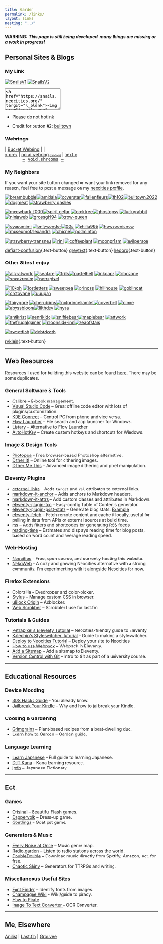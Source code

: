 ```yaml
---
title: Garden
permalink: /links/
layout: links
nesting: "../"
---
```


**WARNING:** **_This page is still being developed, many things are missing or a work in progress!_**

## Personal Sites & Blogs

### My Link

<div class="link-buttons">

[![SnailsV1](/images/buttons/sites/snails.png)](#) [![SnailsV2](/images/buttons/sites/snailsv2.png)](#)

<textarea class="code-textarea" style="height: 70px; width: auto;">&lt;a href="https://snails.neocities.org/" target="\_blank"&gt;&lt;img src="/snails.png" alt="snails"&gt;&lt;/a&gt;</textarea>

- Please do not hotlink

- Credit for button #2: [bulltown](https://bulltown.neocities.org/)

</div>

### Webrings

<nav class="webring">
  <a href="https://webring.bucketfish.me/redirect.html?to=prev&name=snails"><i class="bi bi-arrow-left"></i></a>
  | <a class="bucket" href="https://webring.bucketfish.me"> Bucket Webring</a>
  | <a href="https://webring.bucketfish.me/redirect.html?to=random&name=snails"><i class="bi bi-shuffle"></i></a>
  | <a href="https://webring.bucketfish.me/redirect.html?to=next&name=snails"><i class="bi bi-arrow-right"></i></a>
</nav>

<nav class="webring"> 
<a href="https://baccyflap.com/noai/?prv&s=nal" target="_top">« prev</a> |
<a href="https://baccyflap.com/noai" target="_blank">no ai webring</a>
<a style="font-size:60%" href="https://baccyflap.com/noai/?rnd" target="_top">(random)</a> |
<a href="https://baccyflap.com/noai/?nxt&s=nal" target="_top">next »</a>
</nav>

<nav class="webring" style="background-image: url('https://void.shroom.ink/src/img/background.webp');font-family:monospace;width:250px;text-align:center;">
  <a aria-label="Previous" href="https://void.shroom.ink/snails.town/previous" id="previous" target="_blank" title="previous">←</a>
  <a aria-label="Home" href="https://void.shroom.ink/" id="home" target="_blank" title="home">void.shrooms</a>
  <a aria-label="Next" href="https://void.shroom.ink/snails.town/next" id="next" target="_blank" title="next">→</a>
</nav>


### My Neighbors

If you want your site button changed or want your link removed for any reason, feel free to post a message on my [neocities profile](https://neocities.org/site/snails).

<div class="link-buttons">

[![breambubble](/images/buttons/sites/dreambubble.gif)](https://dreambubble.neocities.org/)[![amidala](/images/buttons/sites/amidala.png)](https://amidala.neocities.org/)[![coverstar](/images/buttons/sites/cloverstar.png)](https://cloverstar.neocities.org/)[![fallenfleurs](/images/buttons/sites/fallenfleurs.png)](https://fallenfleurs.neocities.org/)[![fh102](/images/buttons/sites/sephlow.gif)](https://fh102.neocities.org/)[![bulltown.2022](/images/buttons/sites/b22button.png)](https://bulltown.joejenett.com)[![dogmeat](/images/buttons/sites/doqmeat.png)](https://doqmeat.com/) [![strawberry gashes](https://i.imgur.com/V9sIpx6.gif)](https://strawberry-gashes.neocities.org)

[![meowbark 2000](https://i.imgur.com/0dRy6ek.png)](https://meowbark2000.neocities.org)[![spirit cellar](/images/buttons/sites/spiritcellar.gif)](https://spiritcellar.neocities.org/) [![corktree](/images/buttons/sites/corktree.png)](https://corktree.neocities.org/)[![ghostopsy](/images/buttons/sites/ghostopsy.gif)](https://ghostopsy.neocities.org/) [![luckyrabbit](/images/buttons/sites/luckyrabbit.png)](https://luckyrabbit.neocities.org/) [![ninjaweb](/images/buttons/sites/ninjaweb.gif)](https://ninjaweb.neocities.org/) [![grossgirl94](/images/buttons/sites/grossgirl94.gif)](https://grossgirl94.neocities.org/) [![crow-queen](/images/buttons/sites/crow-queen.gif)](https://crow-queen.com/)

[![oyasumimi](/images/buttons/sites/oyasumimi.gif)](https://oyasumimi.neocities.org/) [![onlywonder](/images/buttons/sites/onlywonder.png)](https://onlywonder.net/)[![00s](/images/buttons/sites/00s.gif)](https://00s.neocities.org/) [![philia995](/images/buttons/sites/philia995.png)](https://philia995.neocities.org/) [![howsoonisnow](/images/buttons/sites/howsoonisnow.gif)](https://howsoonisnow.org/) [![museumofalexandra](/images/buttons/sites/xandra.png)](https://xandra.cc/) [![chione](/images/buttons/sites/chione.png)](https://chione.neocities.org/)[![podminton](/images/buttons/sites/podminton.png)](https://podminton.neocities.org/) 

[![strawberry-transneu](/images/buttons/sites/strawberry-transneu.png)](https://strawberry-transneu.neocities.org/) [![rini](/images/buttons/sites/rini.gif)](https://rini.neocities.org/) [![coffeeplant](/images/buttons/sites/coffeeplant.png)](https://coffeeplant.neocities.org/) [![moonpr1sm](/images/buttons/sites/moonpr1sm.png)](https://moonpr1sm.com/) [![evilperson](/images/buttons/sites/evilbutton.gif)](https://evilperson.neocities.org/)

[defiant-confusion](https://defiant-confusion.com/){.text-button} [greytext](https://greytext.neocities.org/){.text-button} [hedoro](https://hedoro.neocities.org/){.text-button}

</div>

### Other Sites I enjoy

<div class="link-buttons">

[![allyratworld](/images/buttons/sites/allyrat.gif)](https://allyratworld.com/) [![seafare](/images/buttons/sites/seafare.png)](https://seafare.neocities.org/) [![frills](/images/buttons/sites/frills.png)](https://frills.dev/)[![pastelhell](/images/buttons/sites/pastelhell.gif)](https://pastelhello.com) [![inkcaps](/images/buttons/sites/inkcaps.gif)](https://inkcaps.neocities.org/) [![ribozone](/images/buttons/sites/ribozone.gif)](https://ribo.zone/) [![sneekrealm](/images/buttons/sites/sneeksrealm.png)](https://sneekrealm.neocities.org/) [![petrapixel](https://cdn.jsdelivr.net/gh/petracoding/petrapixel.neocities.org@latest/public/assets/img/linkback.gif)](https://petrapixel.neocities.org/)

[![10kph](/images/buttons/sites/10kph.webp)](https://karma.computer/) [![lostletters](/images/buttons/sites/LostLetters.gif)](https://lostletters.neocities.org/graphics/site_buttons/LostLetters88x31.gif) [![sweetpea](/images/buttons/sites/sweetpea.gif)](https://sweet-pea.neocities.org/) [![princss](https://princss.online/media/images/buttons/princss_button.png)](https://princss.online/) [![hillhouse](/images/buttons/sites/hillhouse.png)](https://hillhouse.neocities.org/) [![goblincat](/images/buttons/sites/goblincat.png)](https://goblincat.neocities.org/) [![crotovane](/images/buttons/sites/crotovane.gif)](https://crotovane.neocities.org/) [![uuupah](/images/buttons/sites/uuupah.png)](https://uuupah.neocities.org/)

[![fairygore](/images/buttons/sites/fairygore.png)](https://fairygore.neocities.org/) [![cherubiims](/images/buttons/sites/cherubiims.gif)](https://cherubiims.neocities.org/)[![notprincehamlet](/images/buttons/sites/notprincehamlet.png)](https://notprincehamlet.neocities.org/)[![coverbell](/images/buttons/sites/cloverbell.gif)](https://cloverbell.neocities.org/) [![cinne](/images/buttons/sites/cinni.png)](https://cinni.net/) [![abyssbloom](/images/buttons/sites/abyssbloom.png)](https://abyssbloom.neocities.org/)[![lilthdev](/images/buttons/sites/lilithdev.gif)](https://lilithdev.neocities.org/) [![nyaa](/images/buttons/sites/nyaa.gif)](https://nyaa.neocities.org/)

[![antikrist](/images/buttons/sites/antikrist.png)](https://antikrist.lol/) [![nenrikido](https://dl.dropbox.com/s/265wg2om8bjr5g6/nenrikido_button.gif)](https://nenrikido.neocities.org) [![snifflebear](/images/buttons/sites/snifflebear.png)](https://www.snifflebear.moe/)[![maplebear](/images/buttons/sites/maplebear.gif)](https://maplebear.neocities.org/) [![artwork](/images/buttons/sites/artwork.gif)](https://artwork.neocities.org/)[![thefrugalgamer](/images/buttons/sites/frugalgamer.png)](https://www.thefrugalgamer.net/) [![moonside-inn](/images/buttons/sites/moonside.png)](https://moonside-inn.neocities.org/)[![seaofstars](/images/buttons/sites/seaofstars.gif)](https://seaofstars.neocities.org/)

[![sweetfish](/images/buttons/sites/sweetfish.png)](https://sweetfish.site/) [![debtdeath](/images/buttons/sites/debtdeath.png)](https://debtdeath.neocities.org/)

[rvklein](https://rvklein.neocities.org/){.text-button}

</div>

---

## Web Resources

Resources I used for building this website can be found [here](/site). There may be some duplicates.

### General Software & Tools

- [Calibre](https://calibre-ebook.com/) – E-book management.
- [Visual Studio Code](https://code.visualstudio.com/) – Great offline code editor with lots of plugins/customization.
- [KDE Connect](https://kdeconnect.kde.org/) – Control PC from phone and vice versa.
- [Flow Launcher](https://www.flowlauncher.com/) – File search and app launcher for Windows.
- [Listary](https://www.listary.com/) – Alternative to Flow Launcher
- [AutoHotKey](https://www.autohotkey.com/) – Create custom hotkeys and shortcuts for Windows. 

### Image & Design Tools

- [Photopea](https://www.photopea.com/) – Free browser-based Photoshop alternative.
- [Dither it!](https://ditherit.com/) – Online tool for dithering images.
- [Dither Me This](https://doodad.dev/dither-me-this/) – Advanced image dithering and pixel manipulation.

### Eleventy Plugins

- [external-links](https://www.npmjs.com/package/@sardine/eleventy-plugin-external-links) – Adds `target` and `rel` attributes to external links.
- [markdown-it-anchor](https://github.com/valeriangalliat/markdown-it-anchor) – Adds anchors to Markdown headers.
- [markdown-it-attrs](https://github.com/arve0/markdown-it-attrs) – Add custom classes and attributes in Markdown.
- [eleventy-plugin-toc](https://github.com/uncenter/eleventy-plugin-toc) – Easy-config Table of Contents generator.
- [eleventy-plugin-post-stats](https://github.com/johnwargo/eleventy-plugin-post-stats) – Generate blog stats. [Example](https://rknight.me/blog/stats/)
- [eleventy-fetch](https://github.com/11ty/eleventy-fetch) – Fetch remote content and cache it locally, useful for pulling in data from APIs or external sources at build time.
- [rss](https://github.com/11ty/eleventy-plugin-rss) – Adds filters and shortcodes for generating RSS feeds.
- [reading-time](https://github.com/johanbrook/eleventy-plugin-reading-time) – Estimates and displays reading time for blog posts, based on word count and average reading speed.

### Web-Hosting

- [Neocities](https://neocities.org) – Free, open source, and currently hosting this website.
- [NekoWeb](https://nekoweb.org/) – A cozy and growing Neocities alternative with a strong community. I'm experimenting with it alongside Neocities for now.

### Firefox Extensions

- [Colorzilla](https://www.colorzilla.com/firefox/) – Eyedropper and color-picker.
- [Stylus](https://addons.mozilla.org/en-US/firefox/addon/styl-us/) – Manage custom CSS in browser.
- [uBlock Origin](https://addons.mozilla.org/en-US/firefox/addon/ublock-origin/) – Adblocker.
- [Web Scrobber](https://addons.mozilla.org/en-US/firefox/addon/web-scrobbler/) – Scrobbler I use for last.fm.

### Tutorials & Guides

- [Petrapixel's Eleventy Tutorial](https://petrapixel.neocities.org/coding/eleventy-tutorial) – Neocities-friendly guide to Eleventy.
- [Kalechip's Styleswitcher Tutorial](https://kalechips.net/projects/snippets/styleswitcher) – Guide to making a styleswitcher. 
- [Deploy to Neocities Tutorial](https://nenrikido.neocities.org/blog/post/deploy-site/) – Deploy your site to Neocities.
- [How to use Webpack](https://dev.to/derrickreimer/how-to-use-webpack-in-an-eleventy-project-272j) – Webpack in Eleventy.
- [Add a Sitemap](https://11ty.recipes/recipes/add-a-sitemap/) – Add a sitemap to Eleventy.
- [Version Control with Git](https://www.geos.ed.ac.uk/~smudd/NMDM_Course/html/version_control_git.html) – Intro to Git as part of a university course.

---

## Educational Resources

### Device Modding

- [3DS Hacks Guide](https://3ds.hacks.guide/) – You already know.
- [Jailbreak Your Kindle](https://www.youtube.com/watch?v=Qtk7ERwlIAk&t=361s) – Why and how to jailbreak your Kindle.

### Cooking & Gardening

- [Grimgrains](https://grimgrains.com/site/home.html) – Plant-based recipes from a boat-dwelling duo.
- [Learn how to Garden](https://dreambubble.neocities.org/garden) – Garden guide.

### Language Learning

- [Learn Japanese](https://www.tofugu.com/learn-japanese/) – Full guide to learning Japanese.
- [DJT Kana](https://djtguide.neocities.org/kana/) – Kana learning resource.
- [jpdb](https://jpdb.io/) – Japanese Dictionary

---

## Ect.

### Games

- [Orisinal](https://www.ferryhalim.com/orisinal/) – Beautiful Flash games.
- [Dappervolk](https://dappervolk.com/) – Dress-up game.
- [Goatlings](https://www.goatlings.com/) – Goat pet game.

### Generators & Music

- [Every Noise at Once](https://everynoise.com/) – Music genre map.
- [Radio.garden](https://radio.garden/) – Listen to radio stations across the world.
- [DoubleDouble](https://doubledouble.top/) – Download music directly from Spotify, Amazon, ect. for free.
- [Chaotic Shiny](http://chaoticshiny.com/index.php) – Generators for TTRPGs and writing.

### Miscellaneous Useful Sites

- [Font Finder](https://www.myfonts.com/pages/whatthefont) – Identify fonts from images.
- [Champagne Wiki](https://champagne.pages.dev/) – Wiki/guide to piracy.
- [How to Pirate](https://easyussr.neocities.org/torrenting)
- [Image To Text Converter ](https://www.onlineocr.net/) – OCR Converter.

---

## Me, Elsewhere

[Anilist](https://anilist.co/user/snails/) | [Last.fm](https://www.last.fm/user/froggf) | [Grouvee](https://www.grouvee.com/user/175297-saturnringz/)
